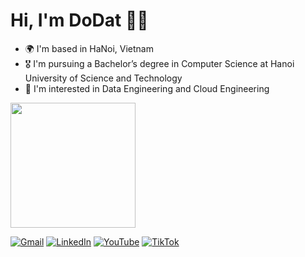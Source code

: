 # Hi, I'm DoDat 🙋‍♂️

- 🌍 I'm based in HaNoi, Vietnam
- 🎖️ I'm pursuing a Bachelor’s degree in Computer Science at Hanoi University of Science and Technology
- 📛 I'm interested in Data Engineering and Cloud Engineering

<img src="https://i.giphy.com/media/v1.Y2lkPTc5MGI3NjExeDRkMHp5ZjBtcWtlMGxvNjAwbzlnMTlsenVpejN3NnVwMGl1dzU0ZCZlcD12MV9pbnRlcm5hbF9naWZfYnlfaWQmY3Q9Zw/13HgwGsXF0aiGY/giphy.gif"  height="200pt"/>

[![Gmail](https://img.shields.io/badge/Gmail-D14836?style=for-the-badge&logo=gmail&logoColor=white)](mailto:tadod.de@gmail.com) [![LinkedIn](https://img.shields.io/badge/linkedin-%230077B5.svg?style=for-the-badge&logo=linkedin&logoColor=white)](https://www.linkedin.com/in/do-dat-536383245/) [![YouTube](https://img.shields.io/badge/YouTube-%23FF0000.svg?style=for-the-badge&logo=YouTube&logoColor=white)](https://www.youtube.com/@dodat12) [![TikTok](https://img.shields.io/badge/TikTok-%23000000.svg?style=for-the-badge&logo=TikTok&logoColor=white)](https://www.tiktok.com/@do_dat_12)
